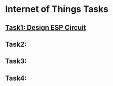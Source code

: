 # Internet of Things Tasks

## [Task1: Design ESP Circuit](https://github.com/BandarAI/SmartMethodsTraining/tree/Tasks/IoT/1st%20Task)
## Task2: 
## Task3: 
## Task4: 


